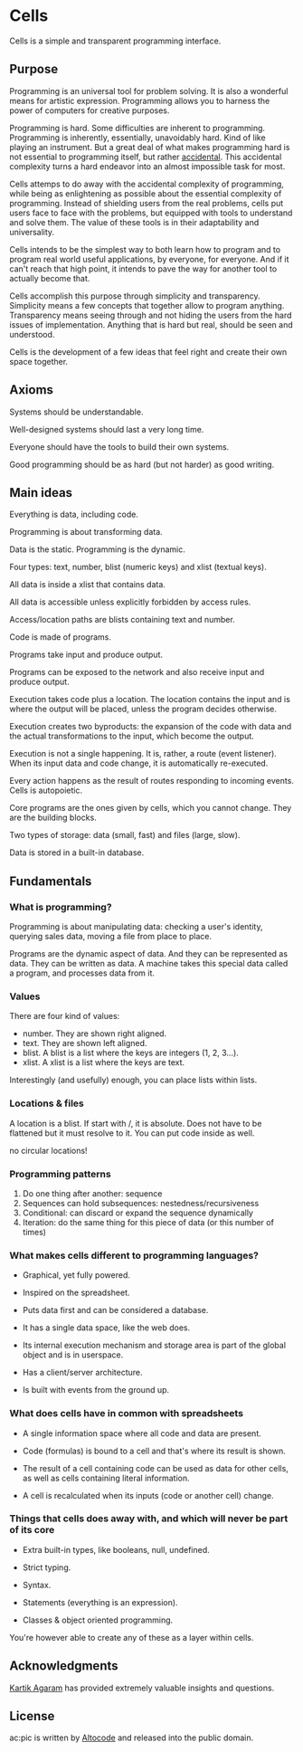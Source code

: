 # Cells

Cells is a simple and transparent programming interface.

## Purpose

Programming is an universal tool for problem solving. It is also a wonderful means for artistic expression. Programming allows you to harness the power of computers for creative purposes.

Programming is hard. Some difficulties are inherent to programming. Programming is inherently, essentially, unavoidably hard. Kind of like playing an instrument. But a great deal of what makes programming hard is not essential to programming itself, but rather [accidental](https://en.wikipedia.org/wiki/No_Silver_Bullet). This accidental complexity turns a hard endeavor into an almost impossible task for most.

Cells attemps to do away with the accidental complexity of programming, while being as enlightening as possible about the essential complexity of programming. Instead of shielding users from the real problems, cells put users face to face with the problems, but equipped with tools to understand and solve them. The value of these tools is in their adaptability and universality.

Cells intends to be the simplest way to both learn how to program and to program real world useful applications, by everyone, for everyone. And if it can't reach that high point, it intends to pave the way for another tool to actually become that.

Cells accomplish this purpose through simplicity and transparency. Simplicity means a few concepts that together allow to program anything. Transparency means seeing through and not hiding the users from the hard issues of implementation. Anything that is hard but real, should be seen and understood.

Cells is the development of a few ideas that feel right and create their own space together.

## Axioms

Systems should be understandable.

Well-designed systems should last a very long time.

Everyone should have the tools to build their own systems.

Good programming should be as hard (but not harder) as good writing.

## Main ideas

Everything is data, including code.

Programming is about transforming data.

Data is the static. Programming is the dynamic.

Four types: text, number, blist (numeric keys) and xlist (textual keys).

All data is inside a xlist that contains data.

All data is accessible unless explicitly forbidden by access rules.

Access/location paths are blists containing text and number.

Code is made of programs.

Programs take input and produce output.

Programs can be exposed to the network and also receive input and produce output.

Execution takes code plus a location. The location contains the input and is where the output will be placed, unless the program decides otherwise.

Execution creates two byproducts: the expansion of the code with data and the actual transformations to the input, which become the output.

Execution is not a single happening. It is, rather, a route (event listener). When its input data and code change, it is automatically re-executed.

Every action happens as the result of routes responding to incoming events. Cells is autopoietic.

Core programs are the ones given by cells, which you cannot change. They are the building blocks.

Two types of storage: data (small, fast) and files (large, slow).

Data is stored in a built-in database.

## Fundamentals

### What is programming?

Programming is about manipulating data: checking a user's identity, querying sales data, moving a file from place to place.

Programs are the dynamic aspect of data. And they can be represented as data. They can be written as data. A machine takes this special data called a program, and processes data from it.

### Values

There are four kind of values:
- number. They are shown right aligned.
- text. They are shown left aligned.
- blist. A blist is a list where the keys are integers (1, 2, 3...).
- xlist. A xlist is a list where the keys are text.

Interestingly (and usefully) enough, you can place lists within lists.

### Locations & files

A location is a blist. If start with /, it is absolute. Does not have to be flattened but it must resolve to it. You can put code inside as well.

no circular locations!

### Programming patterns

1. Do one thing after another: sequence
2. Sequences can hold subsequences: nestedness/recursiveness
3. Conditional: can discard or expand the sequence dynamically
4. Iteration: do the same thing for this piece of data (or this number of times)

### What makes cells different to programming languages?

- Graphical, yet fully powered.

- Inspired on the spreadsheet.

- Puts data first and can be considered a database.

- It has a single data space, like the web does.

- Its internal execution mechanism and storage area is part of the global object and is in userspace.

- Has a client/server architecture.

- Is built with events from the ground up.

### What does cells have in common with spreadsheets

- A single information space where all code and data are present.

- Code (formulas) is bound to a cell and that's where its result is shown.

- The result of a cell containing code can be used as data for other cells, as well as cells containing literal information.

- A cell is recalculated when its inputs (code or another cell) change.

### Things that cells does away with, and which will never be part of its core

- Extra built-in types, like booleans, null, undefined.

- Strict typing.

- Syntax.

- Statements (everything is an expression).

- Classes & object oriented programming.

You're however able to create any of these as a layer within cells.

## Acknowledgments

[Kartik Agaram](http://akkartik.name) has provided extremely valuable insights and questions.

## License

ac:pic is written by [Altocode](https://altocode.nl) and released into the public domain.
